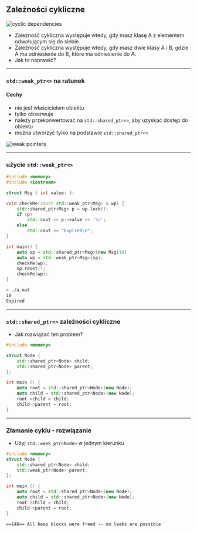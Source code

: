 ﻿<!-- .slide: data-background="#111111" -->

## Zależności cykliczne

<img data-src="img/cyclicinverted.png" alt="cyclic dependencies" class="plain fragment fade-in">

* <!-- .element: class="fragment fade-in" --> Zależność cykliczna występuje wtedy, gdy masz klasę A z elementem odwołującym się do siebie.
* <!-- .element: class="fragment fade-in" --> Zależność cykliczna występuje wtedy, gdy masz dwie klasy A i B, gdzie A ma odniesienie do B, które ma odniesienie do A.
* <!-- .element: class="fragment fade-in" --> Jak to naprawić?

___

### `std::weak_ptr<>` na ratunek

#### Cechy

* <!-- .element: class="fragment fade-in" --> nie jest właścicielem obiektu
* <!-- .element: class="fragment fade-in" --> tylko obserwuje
* <!-- .element: class="fragment fade-in" --> należy przekonwertować na <code>std::shared_ptr<></code>, aby uzyskać dostęp do obiektu
* <!-- .element: class="fragment fade-in" --> można utworzyć tylko na podstawie <code>std::shared_ptr<></code>

<div>
    <img data-src="img/weakptrinverted.png" alt="weak pointers" class="plain fragment fade-in">
</div>

___

### użycie `std::weak_ptr<>`

<div class="multicolumn" style="position: relative">
<div class="col" style="width: 65%; flex: none">

```cpp
#include <memory>
#include <iostream>

struct Msg { int value; };

void checkMe(const std::weak_ptr<Msg> & wp) {
    std::shared_ptr<Msg> p = wp.lock();
    if (p)
        std::cout << p->value << '\n';
    else
        std::cout << "Expired\n";
}

int main() {
    auto sp = std::shared_ptr<Msg>{new Msg{10}};
    auto wp = std::weak_ptr<Msg>{sp};
    checkMe(wp);
    sp.reset();
    checkMe(wp);
}
```

</div>

<div class="col fragment fade-in">

```bash
> ./a.out
10
Expired
```

</div>
</div>

___

### `std::shared_ptr<>` zależności cykliczne

* Jak rozwiązać ten problem?

```cpp
#include <memory>

struct Node {
    std::shared_ptr<Node> child;
    std::shared_ptr<Node> parent;
};

int main () {
    auto root = std::shared_ptr<Node>(new Node);
    auto child = std::shared_ptr<Node>(new Node);
    root->child = child;
    child->parent = root;
}
```

___

### Złamanie cyklu - rozwiązanie

* Użyj `std::week_ptr<Node>` w jednym kierunku

```cpp
#include <memory>
struct Node {
    std::shared_ptr<Node> child;
    std::weak_ptr<Node> parent;
};

int main () {
    auto root = std::shared_ptr<Node>(new Node);
    auto child = std::shared_ptr<Node>(new Node);
    root->child = child;
    child->parent = root;
}
```

```text
==148== All heap blocks were freed -- no leaks are possible
```
<!-- .element: class="fragment fade-in" -->
